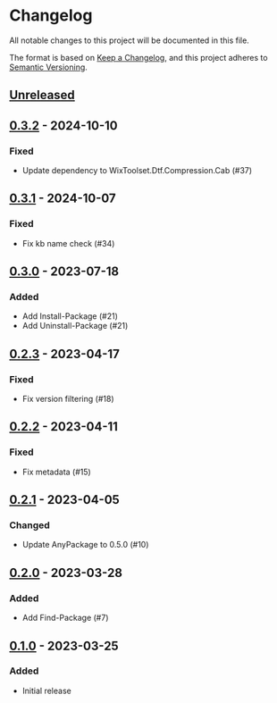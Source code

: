 # Changelog

All notable changes to this project will be documented in this file.

The format is based on [Keep a Changelog][keep-a-changelog],
and this project adheres to [Semantic Versioning][semver].

[keep-a-changelog]: https://keepachangelog.com/en/1.0.0/
[semver]: https://semver.org/spec/v2.0.0.html

## [Unreleased]

## [0.3.2] - 2024-10-10

### Fixed

- Update dependency to WixToolset.Dtf.Compression.Cab (#37)

## [0.3.1] - 2024-10-07

### Fixed

- Fix kb name check (#34)

## [0.3.0] - 2023-07-18

### Added

- Add Install-Package (#21)
- Add Uninstall-Package (#21)

## [0.2.3] - 2023-04-17

### Fixed

- Fix version filtering (#18)

## [0.2.2] - 2023-04-11

### Fixed

- Fix metadata (#15)

## [0.2.1] - 2023-04-05

### Changed

- Update AnyPackage to 0.5.0 (#10)

## [0.2.0] - 2023-03-28

### Added

- Add Find-Package (#7)

## [0.1.0] - 2023-03-25

### Added

- Initial release

[Unreleased]: https://github.com/anypackage/msu/compare/v0.3.2...HEAD
[0.3.2]: https://github.com/anypackage/msu/releases/tag/v0.3.2
[0.3.1]: https://github.com/anypackage/msu/releases/tag/v0.3.1
[0.3.0]: https://github.com/anypackage/msu/releases/tag/v0.3.0
[0.2.3]: https://github.com/anypackage/msu/releases/tag/v0.2.3
[0.2.2]: https://github.com/anypackage/msu/releases/tag/v0.2.2
[0.2.1]: https://github.com/anypackage/msu/releases/tag/v0.2.1
[0.2.0]: https://github.com/anypackage/msu/releases/tag/v0.2.0
[0.1.0]: https://github.com/anypackage/msu/releases/tag/v0.1.0
